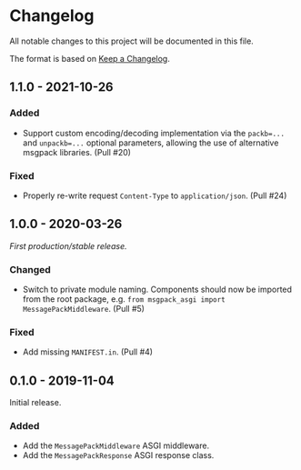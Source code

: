 # Changelog

All notable changes to this project will be documented in this file.

The format is based on [Keep a Changelog](https://keepachangelog.com/en/1.0.0/).

## 1.1.0 - 2021-10-26

### Added

- Support custom encoding/decoding implementation via the `packb=...` and `unpackb=...` optional parameters, allowing the use of alternative msgpack libraries. (Pull #20)

### Fixed

- Properly re-write request `Content-Type` to `application/json`. (Pull #24)

## 1.0.0 - 2020-03-26

_First production/stable release._

### Changed

- Switch to private module naming. Components should now be imported from the root package, e.g. `from msgpack_asgi import MessagePackMiddleware`. (Pull #5)

### Fixed

- Add missing `MANIFEST.in`. (Pull #4)

## 0.1.0 - 2019-11-04

Initial release.

### Added

- Add the `MessagePackMiddleware` ASGI middleware.
- Add the `MessagePackResponse` ASGI response class.
